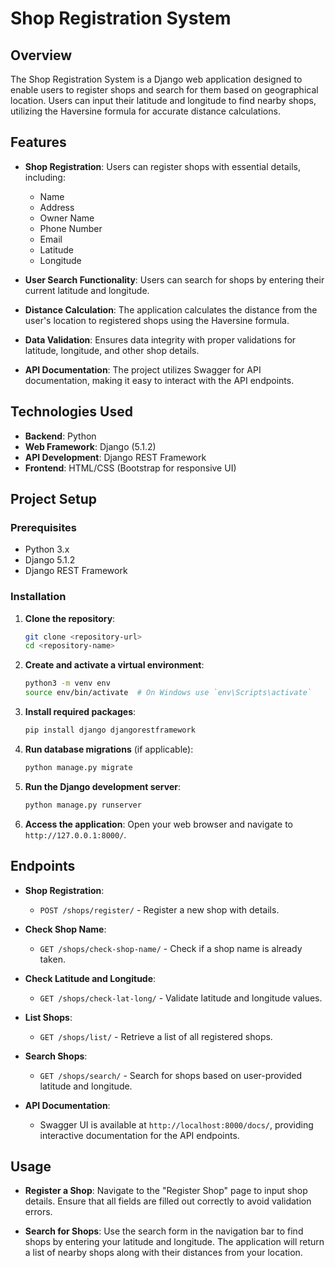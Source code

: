 # Shop Registration System

## Overview

The Shop Registration System is a Django web application designed to enable users to register shops and search for them based on geographical location. Users can input their latitude and longitude to find nearby shops, utilizing the Haversine formula for accurate distance calculations.

## Features

- **Shop Registration**: Users can register shops with essential details, including:
  - Name
  - Address
  - Owner Name
  - Phone Number
  - Email
  - Latitude
  - Longitude

- **User Search Functionality**: Users can search for shops by entering their current latitude and longitude.

- **Distance Calculation**: The application calculates the distance from the user's location to registered shops using the Haversine formula.

- **Data Validation**: Ensures data integrity with proper validations for latitude, longitude, and other shop details.

- **API Documentation**: The project utilizes Swagger for API documentation, making it easy to interact with the API endpoints.

## Technologies Used

- **Backend**: Python
- **Web Framework**: Django (5.1.2)
- **API Development**: Django REST Framework
- **Frontend**: HTML/CSS (Bootstrap for responsive UI)

## Project Setup

### Prerequisites

- Python 3.x
- Django 5.1.2
- Django REST Framework

### Installation

1. **Clone the repository**:
    ```bash
    git clone <repository-url>
    cd <repository-name>
    ```

2. **Create and activate a virtual environment**:
    ```bash
    python3 -m venv env
    source env/bin/activate  # On Windows use `env\Scripts\activate`
    ```

3. **Install required packages**:
    ```bash
    pip install django djangorestframework
    ```

4. **Run database migrations** (if applicable):
    ```bash
    python manage.py migrate
    ```

5. **Run the Django development server**:
    ```bash
    python manage.py runserver
    ```

6. **Access the application**: Open your web browser and navigate to `http://127.0.0.1:8000/`.

## Endpoints

- **Shop Registration**: 
  - `POST /shops/register/` - Register a new shop with details.
  
- **Check Shop Name**: 
  - `GET /shops/check-shop-name/` - Check if a shop name is already taken.
  
- **Check Latitude and Longitude**: 
  - `GET /shops/check-lat-long/` - Validate latitude and longitude values.
  
- **List Shops**: 
  - `GET /shops/list/` - Retrieve a list of all registered shops.
  
- **Search Shops**: 
  - `GET /shops/search/` - Search for shops based on user-provided latitude and longitude.

- **API Documentation**: 
  - Swagger UI is available at `http://localhost:8000/docs/`, providing interactive documentation for the API endpoints.

## Usage

- **Register a Shop**: Navigate to the "Register Shop" page to input shop details. Ensure that all fields are filled out correctly to avoid validation errors.

- **Search for Shops**: Use the search form in the navigation bar to find shops by entering your latitude and longitude. The application will return a list of nearby shops along with their distances from your location.
